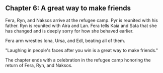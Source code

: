 ## Chapter 6: A great way to make friends

Fera, Ryn, and Naksos arrive at the refugee camp. Pyr is reunited with his
father. Ryn is reunited with Aira and Lan. Fera tells Kaia and Sata that she
has changed and is deeply sorry for how she behaved earlier.

Fera arm wrestles Iona, Ursa, and Edl, beating all of them.

"Laughing in people's faces after you win is a great way to make friends."

The chapter ends with a celebration in the refugee camp honoring the return of
Fera, Ryn, and Naksos.

